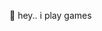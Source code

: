 👋 hey.. i play games
<!---
FallenHeartz/FallenHeartz is a ✨ special ✨ repository because its `README.md` (this file) appears on your GitHub profile.
You can click the Preview link to take a look at your changes.
--->
